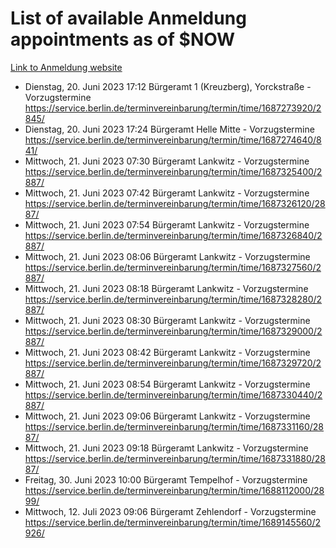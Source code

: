 # List of available Anmeldung appointments as of $NOW
[Link to Anmeldung website](https://service.berlin.de/terminvereinbarung/termin/tag.php?termin=1&anliegen[]=120686&dienstleisterlist=122210,122217,327316,122219,327312,122227,327314,122231,327346,122243,327348,122254,122252,329742,122260,329745,122262,329748,122271,327278,122273,327274,122277,327276,330436,122280,327294,122282,327290,122284,327292,122291,327270,122285,327266,122286,327264,122296,327268,150230,329760,122297,327286,122294,327284,122312,329763,122314,329775,122304,327330,122311,327334,122309,327332,317869,122281,327352,122279,329772,122283,122276,327324,122274,327326,122267,329766,122246,327318,122251,327320,122257,327322,122208,327298,122226,327300&herkunft=http%3A%2F%2Fservice.berlin.de%2Fdienstleistung%2F120686%2F)
- Dienstag, 20. Juni 2023 17:12 Bürgeramt 1 (Kreuzberg), Yorckstraße - Vorzugstermine https://service.berlin.de/terminvereinbarung/termin/time/1687273920/2845/
- Dienstag, 20. Juni 2023 17:24 Bürgeramt Helle Mitte - Vorzugstermine https://service.berlin.de/terminvereinbarung/termin/time/1687274640/841/
- Mittwoch, 21. Juni 2023 07:30 Bürgeramt Lankwitz - Vorzugstermine https://service.berlin.de/terminvereinbarung/termin/time/1687325400/2887/
- Mittwoch, 21. Juni 2023 07:42 Bürgeramt Lankwitz - Vorzugstermine https://service.berlin.de/terminvereinbarung/termin/time/1687326120/2887/
- Mittwoch, 21. Juni 2023 07:54 Bürgeramt Lankwitz - Vorzugstermine https://service.berlin.de/terminvereinbarung/termin/time/1687326840/2887/
- Mittwoch, 21. Juni 2023 08:06 Bürgeramt Lankwitz - Vorzugstermine https://service.berlin.de/terminvereinbarung/termin/time/1687327560/2887/
- Mittwoch, 21. Juni 2023 08:18 Bürgeramt Lankwitz - Vorzugstermine https://service.berlin.de/terminvereinbarung/termin/time/1687328280/2887/
- Mittwoch, 21. Juni 2023 08:30 Bürgeramt Lankwitz - Vorzugstermine https://service.berlin.de/terminvereinbarung/termin/time/1687329000/2887/
- Mittwoch, 21. Juni 2023 08:42 Bürgeramt Lankwitz - Vorzugstermine https://service.berlin.de/terminvereinbarung/termin/time/1687329720/2887/
- Mittwoch, 21. Juni 2023 08:54 Bürgeramt Lankwitz - Vorzugstermine https://service.berlin.de/terminvereinbarung/termin/time/1687330440/2887/
- Mittwoch, 21. Juni 2023 09:06 Bürgeramt Lankwitz - Vorzugstermine https://service.berlin.de/terminvereinbarung/termin/time/1687331160/2887/
- Mittwoch, 21. Juni 2023 09:18 Bürgeramt Lankwitz - Vorzugstermine https://service.berlin.de/terminvereinbarung/termin/time/1687331880/2887/
- Freitag, 30. Juni 2023 10:00 Bürgeramt Tempelhof - Vorzugstermine https://service.berlin.de/terminvereinbarung/termin/time/1688112000/2899/
- Mittwoch, 12. Juli 2023 09:06 Bürgeramt Zehlendorf - Vorzugstermine https://service.berlin.de/terminvereinbarung/termin/time/1689145560/2926/
